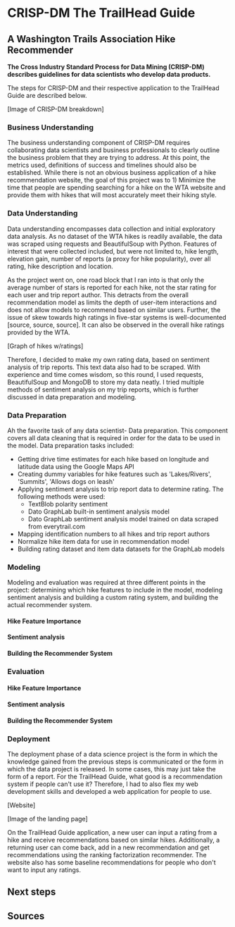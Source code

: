 # CRISP-DM The TrailHead Guide
##  A Washington Trails Association Hike Recommender

**The Cross Industry Standard Process for Data Mining (CRISP-DM) describes guidelines for data scientists who develop data products.**  

The steps for CRISP-DM and their respective application to the TrailHead Guide are described below.

[Image of CRISP-DM breakdown]


### Business Understanding
The business understanding component of CRISP-DM requires collaborating data scientists and business professionals to clearly outline the business problem that they are trying to address.  At this point, the metrics used, definitions of success and timelines should also be established.  While there is not an obvious business application of a hike recommendation website, the goal of this project was to 1) Minimize the time that people are spending searching for a hike on the WTA website and provide them with hikes that will most accurately meet their hiking style.


### Data Understanding
Data understanding encompasses data collection and initial exploratory data analysis.  As no dataset of the WTA hikes is readily available, the data was scraped using requests and BeautifulSoup with Python.  Features of interest that were collected included, but were not limited to, hike length, elevation gain, number of reports (a proxy for hike popularity), over all rating, hike description and location.  

As the project went on, one road block that I ran into is that only the average number of stars is reported for each hike, not the star rating for each user and trip report author.  This detracts from the overall recommendation model as limits the depth of user-item interactions and does not allow models to recommend based on similar users.  Further, the issue of skew towards high ratings in five-star systems is well-documented [source, source, source].  It can also be observed in the overall hike ratings provided by the WTA.

[Graph of hikes w/ratings]

Therefore, I decided to make my own rating data, based on sentiment analysis of trip reports. This text data also had to be scraped. With experience and time comes wisdom, so this round, I used requests, BeautifulSoup and MongoDB to store my data neatly. I tried multiple methods of sentiment analysis on my trip reports, which is further discussed in data preparation and modeling.  


### Data Preparation
Ah the favorite task of any data scientist- Data preparation.  This component covers all data cleaning that is required in order for the data to be used in the model.  Data preparation tasks included:
  - Getting drive time estimates for each hike based on longitude and latitude data using the Google Maps API
  - Creating dummy variables for hike features such as 'Lakes/Rivers', 'Summits', 'Allows dogs on leash'
  - Applying sentiment analysis to trip report data to determine rating.  The following methods were used:
    * TextBlob polarity sentiment
    * Dato GraphLab built-in sentiment analysis model
    * Dato GraphLab sentiment analysis model trained on data scraped from everytrail.com
  - Mapping identification numbers to all hikes and trip report authors
  - Normalize hike item data for use in recommendation model
  - Building rating dataset and item data datasets for the GraphLab models


### Modeling
Modeling and evaluation was required at three different points in the project: determining which hike features to include in the model, modeling sentiment analysis and building a custom rating system, and building the actual recommender system.

#### Hike Feature Importance

#### Sentiment analysis

#### Building the Recommender System


### Evaluation

#### Hike Feature Importance

#### Sentiment analysis

#### Building the Recommender System


### Deployment
The deployment phase of a data science project is the form in which the knowledge gained from the previous steps is communicated or the form in which the data project is released.  In some cases, this may just take the form of a report.  For the TrailHead Guide, what good is a recommendation system if people can't use it? Therefore, I had to also flex my web development skills and developed a web application for people to use.

[Website]

[Image of the landing page]

On the TrailHead Guide application, a new user can input a rating from a hike and receive recommendations based on similar hikes.  Additionally, a returning user can come back, add in a new recommendation and get recommendations using the ranking factorization recommender.  The website also has some baseline recommendations for people who don't want to input any ratings.


## Next steps



## Sources
